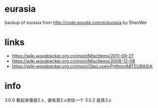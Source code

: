 # eurasia
backup of eurasia from http://code.google.com/p/eurasia by ShenWei

# links
- https://wiki.woodpecker.org.cn/moin/MiscItems/2011-09-27
- https://wiki.woodpecker.org.cn/moin/MiscItems/2008-12-08
- https://wiki.woodpecker.org.cn/moin/ObpLovelyPython/ABTEURASIA


# info
3.0.0 看起来像是2.x , 谁有真2.x求给一个
3.0.2 是真3.x